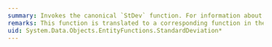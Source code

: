 ```yaml
---
summary: Invokes the canonical `StDev` function. For information about the canonical `StDev` function, see [Canonical Functions](~/docs/framework/data/adonet/ef/language-reference/canonical-functions.md).
remarks: This function is translated to a corresponding function in the database.
uid: System.Data.Objects.EntityFunctions.StandardDeviation*
---
```

